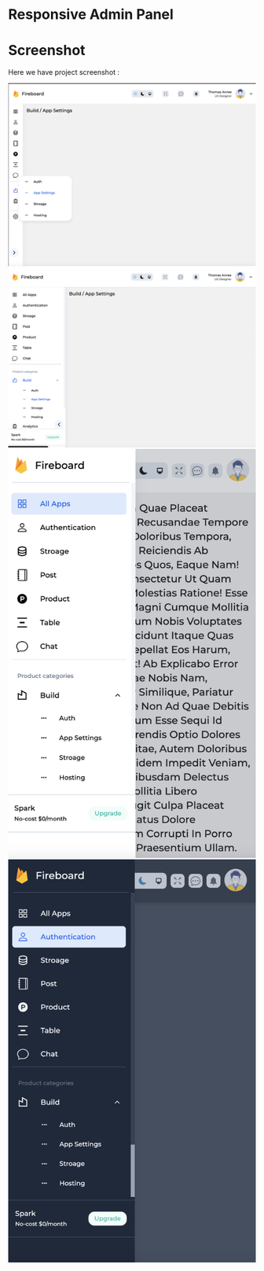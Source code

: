 # Responsive Admin Panel

# Screenshot
Here we have project screenshot :

![screenshot1](./src/assets/images/b1.png)
![screenshot2](./src/assets/images/b2.png)
![screenshot3](./src/assets/images/b3.png)
![screenshot4](./src/assets/images/b4.png)

